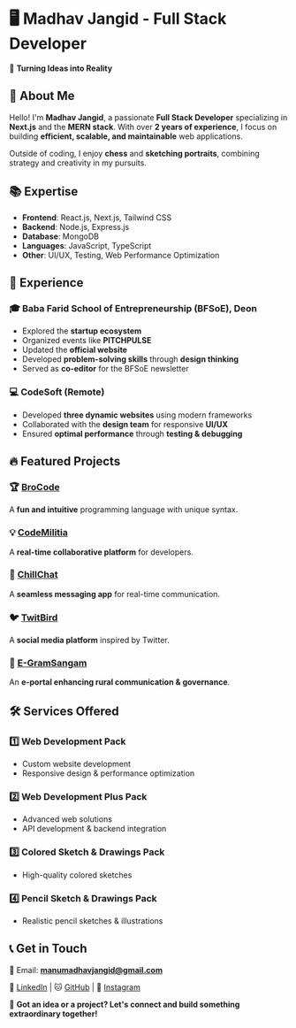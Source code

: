 # 🖥️ Madhav Jangid - Full Stack Developer

🚀 **Turning Ideas into Reality**

## 📌 About Me
Hello! I'm **Madhav Jangid**, a passionate **Full Stack Developer** specializing in **Next.js** and the **MERN stack**. With over **2 years of experience**, I focus on building **efficient, scalable, and maintainable** web applications.

Outside of coding, I enjoy **chess** and **sketching portraits**, combining strategy and creativity in my pursuits.

## 📚 Expertise
- **Frontend**: React.js, Next.js, Tailwind CSS
- **Backend**: Node.js, Express.js
- **Database**: MongoDB
- **Languages**: JavaScript, TypeScript
- **Other**: UI/UX, Testing, Web Performance Optimization

## 🏢 Experience
### 🎓 Baba Farid School of Entrepreneurship (BFSoE), Deon
- Explored the **startup ecosystem**
- Organized events like **PITCHPULSE**
- Updated the **official website**
- Developed **problem-solving skills** through **design thinking**
- Served as **co-editor** for the BFSoE newsletter

### 💻 CodeSoft (Remote)
- Developed **three dynamic websites** using modern frameworks
- Collaborated with the **design team** for responsive **UI/UX**
- Ensured **optimal performance** through **testing & debugging**

## 🔥 Featured Projects
### 🏆 [BroCode](https://github.com/madhavjangid/brocode)
A **fun and intuitive** programming language with unique syntax.

### 💡 [CodeMilitia](https://codemilitia.vercel.app/)
A **real-time collaborative platform** for developers.

### 💬 [ChillChat](https://github.com/madhavjangid/chillchat)
A **seamless messaging app** for real-time communication.

### 🐦 [TwitBird](https://github.com/madhavjangid/twitbird)
A **social media platform** inspired by Twitter.

### 🏡 [E-GramSangam](https://github.com/madhavjangid/e-gram-sangam)
An **e-portal enhancing rural communication & governance**.

## 🛠️ Services Offered
### 1️⃣ Web Development Pack
- Custom website development
- Responsive design & performance optimization

### 2️⃣ Web Development Plus Pack
- Advanced web solutions
- API development & backend integration

### 3️⃣ Colored Sketch & Drawings Pack
- High-quality colored sketches

### 4️⃣ Pencil Sketch & Drawings Pack
- Realistic pencil sketches & illustrations

## 📞 Get in Touch
📧 Email: **manumadhavjangid@gmail.com**

💼 [LinkedIn](https://linkedin.com/in/madhavjangid) | 🐱 [GitHub](https://github.com/madhavjangid) | 📸 [Instagram](https://instagram.com/madhavjangid)

🚀 **Got an idea or a project? Let's connect and build something extraordinary together!**
